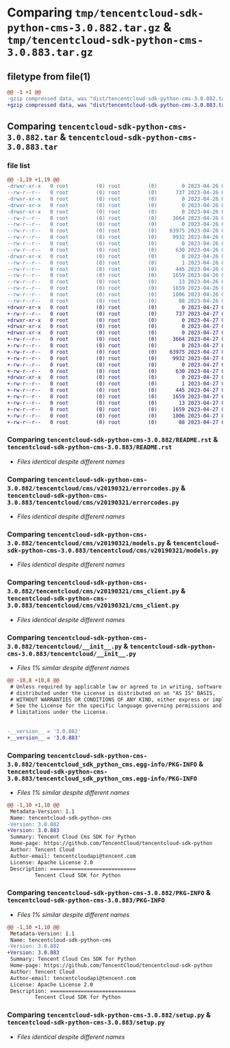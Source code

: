 # Comparing `tmp/tencentcloud-sdk-python-cms-3.0.882.tar.gz` & `tmp/tencentcloud-sdk-python-cms-3.0.883.tar.gz`

## filetype from file(1)

```diff
@@ -1 +1 @@
-gzip compressed data, was "dist/tencentcloud-sdk-python-cms-3.0.882.tar", last modified: Wed Apr 26 03:08:47 2023, max compression
+gzip compressed data, was "dist/tencentcloud-sdk-python-cms-3.0.883.tar", last modified: Thu Apr 27 00:25:59 2023, max compression
```

## Comparing `tencentcloud-sdk-python-cms-3.0.882.tar` & `tencentcloud-sdk-python-cms-3.0.883.tar`

### file list

```diff
@@ -1,19 +1,19 @@
-drwxr-xr-x   0 root         (0) root         (0)        0 2023-04-26 03:08:47.000000 tencentcloud-sdk-python-cms-3.0.882/
--rw-r--r--   0 root         (0) root         (0)      737 2023-04-26 03:08:47.000000 tencentcloud-sdk-python-cms-3.0.882/README.rst
-drwxr-xr-x   0 root         (0) root         (0)        0 2023-04-26 03:08:47.000000 tencentcloud-sdk-python-cms-3.0.882/tencentcloud/
-drwxr-xr-x   0 root         (0) root         (0)        0 2023-04-26 03:08:47.000000 tencentcloud-sdk-python-cms-3.0.882/tencentcloud/cms/
-drwxr-xr-x   0 root         (0) root         (0)        0 2023-04-26 03:08:47.000000 tencentcloud-sdk-python-cms-3.0.882/tencentcloud/cms/v20190321/
--rw-r--r--   0 root         (0) root         (0)     3664 2023-04-26 03:08:47.000000 tencentcloud-sdk-python-cms-3.0.882/tencentcloud/cms/v20190321/errorcodes.py
--rw-r--r--   0 root         (0) root         (0)        0 2023-04-26 03:08:47.000000 tencentcloud-sdk-python-cms-3.0.882/tencentcloud/cms/v20190321/__init__.py
--rw-r--r--   0 root         (0) root         (0)    63975 2023-04-26 03:08:47.000000 tencentcloud-sdk-python-cms-3.0.882/tencentcloud/cms/v20190321/models.py
--rw-r--r--   0 root         (0) root         (0)     9932 2023-04-26 03:08:47.000000 tencentcloud-sdk-python-cms-3.0.882/tencentcloud/cms/v20190321/cms_client.py
--rw-r--r--   0 root         (0) root         (0)        0 2023-04-26 03:08:47.000000 tencentcloud-sdk-python-cms-3.0.882/tencentcloud/cms/__init__.py
--rw-r--r--   0 root         (0) root         (0)      630 2023-04-26 03:08:47.000000 tencentcloud-sdk-python-cms-3.0.882/tencentcloud/__init__.py
-drwxr-xr-x   0 root         (0) root         (0)        0 2023-04-26 03:08:47.000000 tencentcloud-sdk-python-cms-3.0.882/tencentcloud_sdk_python_cms.egg-info/
--rw-r--r--   0 root         (0) root         (0)        1 2023-04-26 03:08:47.000000 tencentcloud-sdk-python-cms-3.0.882/tencentcloud_sdk_python_cms.egg-info/dependency_links.txt
--rw-r--r--   0 root         (0) root         (0)      445 2023-04-26 03:08:47.000000 tencentcloud-sdk-python-cms-3.0.882/tencentcloud_sdk_python_cms.egg-info/SOURCES.txt
--rw-r--r--   0 root         (0) root         (0)     1659 2023-04-26 03:08:47.000000 tencentcloud-sdk-python-cms-3.0.882/tencentcloud_sdk_python_cms.egg-info/PKG-INFO
--rw-r--r--   0 root         (0) root         (0)       13 2023-04-26 03:08:47.000000 tencentcloud-sdk-python-cms-3.0.882/tencentcloud_sdk_python_cms.egg-info/top_level.txt
--rw-r--r--   0 root         (0) root         (0)     1659 2023-04-26 03:08:47.000000 tencentcloud-sdk-python-cms-3.0.882/PKG-INFO
--rw-r--r--   0 root         (0) root         (0)     1006 2023-04-26 03:08:47.000000 tencentcloud-sdk-python-cms-3.0.882/setup.py
--rw-r--r--   0 root         (0) root         (0)       88 2023-04-26 03:08:47.000000 tencentcloud-sdk-python-cms-3.0.882/setup.cfg
+drwxr-xr-x   0 root         (0) root         (0)        0 2023-04-27 00:25:59.000000 tencentcloud-sdk-python-cms-3.0.883/
+-rw-r--r--   0 root         (0) root         (0)      737 2023-04-27 00:25:59.000000 tencentcloud-sdk-python-cms-3.0.883/README.rst
+drwxr-xr-x   0 root         (0) root         (0)        0 2023-04-27 00:25:59.000000 tencentcloud-sdk-python-cms-3.0.883/tencentcloud/
+drwxr-xr-x   0 root         (0) root         (0)        0 2023-04-27 00:25:59.000000 tencentcloud-sdk-python-cms-3.0.883/tencentcloud/cms/
+drwxr-xr-x   0 root         (0) root         (0)        0 2023-04-27 00:25:59.000000 tencentcloud-sdk-python-cms-3.0.883/tencentcloud/cms/v20190321/
+-rw-r--r--   0 root         (0) root         (0)     3664 2023-04-27 00:25:59.000000 tencentcloud-sdk-python-cms-3.0.883/tencentcloud/cms/v20190321/errorcodes.py
+-rw-r--r--   0 root         (0) root         (0)        0 2023-04-27 00:25:59.000000 tencentcloud-sdk-python-cms-3.0.883/tencentcloud/cms/v20190321/__init__.py
+-rw-r--r--   0 root         (0) root         (0)    63975 2023-04-27 00:25:59.000000 tencentcloud-sdk-python-cms-3.0.883/tencentcloud/cms/v20190321/models.py
+-rw-r--r--   0 root         (0) root         (0)     9932 2023-04-27 00:25:59.000000 tencentcloud-sdk-python-cms-3.0.883/tencentcloud/cms/v20190321/cms_client.py
+-rw-r--r--   0 root         (0) root         (0)        0 2023-04-27 00:25:59.000000 tencentcloud-sdk-python-cms-3.0.883/tencentcloud/cms/__init__.py
+-rw-r--r--   0 root         (0) root         (0)      630 2023-04-27 00:25:59.000000 tencentcloud-sdk-python-cms-3.0.883/tencentcloud/__init__.py
+drwxr-xr-x   0 root         (0) root         (0)        0 2023-04-27 00:25:59.000000 tencentcloud-sdk-python-cms-3.0.883/tencentcloud_sdk_python_cms.egg-info/
+-rw-r--r--   0 root         (0) root         (0)        1 2023-04-27 00:25:59.000000 tencentcloud-sdk-python-cms-3.0.883/tencentcloud_sdk_python_cms.egg-info/dependency_links.txt
+-rw-r--r--   0 root         (0) root         (0)      445 2023-04-27 00:25:59.000000 tencentcloud-sdk-python-cms-3.0.883/tencentcloud_sdk_python_cms.egg-info/SOURCES.txt
+-rw-r--r--   0 root         (0) root         (0)     1659 2023-04-27 00:25:59.000000 tencentcloud-sdk-python-cms-3.0.883/tencentcloud_sdk_python_cms.egg-info/PKG-INFO
+-rw-r--r--   0 root         (0) root         (0)       13 2023-04-27 00:25:59.000000 tencentcloud-sdk-python-cms-3.0.883/tencentcloud_sdk_python_cms.egg-info/top_level.txt
+-rw-r--r--   0 root         (0) root         (0)     1659 2023-04-27 00:25:59.000000 tencentcloud-sdk-python-cms-3.0.883/PKG-INFO
+-rw-r--r--   0 root         (0) root         (0)     1006 2023-04-27 00:25:59.000000 tencentcloud-sdk-python-cms-3.0.883/setup.py
+-rw-r--r--   0 root         (0) root         (0)       88 2023-04-27 00:25:59.000000 tencentcloud-sdk-python-cms-3.0.883/setup.cfg
```

### Comparing `tencentcloud-sdk-python-cms-3.0.882/README.rst` & `tencentcloud-sdk-python-cms-3.0.883/README.rst`

 * *Files identical despite different names*

### Comparing `tencentcloud-sdk-python-cms-3.0.882/tencentcloud/cms/v20190321/errorcodes.py` & `tencentcloud-sdk-python-cms-3.0.883/tencentcloud/cms/v20190321/errorcodes.py`

 * *Files identical despite different names*

### Comparing `tencentcloud-sdk-python-cms-3.0.882/tencentcloud/cms/v20190321/models.py` & `tencentcloud-sdk-python-cms-3.0.883/tencentcloud/cms/v20190321/models.py`

 * *Files identical despite different names*

### Comparing `tencentcloud-sdk-python-cms-3.0.882/tencentcloud/cms/v20190321/cms_client.py` & `tencentcloud-sdk-python-cms-3.0.883/tencentcloud/cms/v20190321/cms_client.py`

 * *Files identical despite different names*

### Comparing `tencentcloud-sdk-python-cms-3.0.882/tencentcloud/__init__.py` & `tencentcloud-sdk-python-cms-3.0.883/tencentcloud/__init__.py`

 * *Files 1% similar despite different names*

```diff
@@ -10,8 +10,8 @@
 # Unless required by applicable law or agreed to in writing, software
 # distributed under the License is distributed on an "AS IS" BASIS,
 # WITHOUT WARRANTIES OR CONDITIONS OF ANY KIND, either express or implied.
 # See the License for the specific language governing permissions and
 # limitations under the License.
 
 
-__version__ = '3.0.882'
+__version__ = '3.0.883'
```

### Comparing `tencentcloud-sdk-python-cms-3.0.882/tencentcloud_sdk_python_cms.egg-info/PKG-INFO` & `tencentcloud-sdk-python-cms-3.0.883/tencentcloud_sdk_python_cms.egg-info/PKG-INFO`

 * *Files 1% similar despite different names*

```diff
@@ -1,10 +1,10 @@
 Metadata-Version: 1.1
 Name: tencentcloud-sdk-python-cms
-Version: 3.0.882
+Version: 3.0.883
 Summary: Tencent Cloud Cms SDK for Python
 Home-page: https://github.com/TencentCloud/tencentcloud-sdk-python
 Author: Tencent Cloud
 Author-email: tencentcloudapi@tencent.com
 License: Apache License 2.0
 Description: ============================
         Tencent Cloud SDK for Python
```

### Comparing `tencentcloud-sdk-python-cms-3.0.882/PKG-INFO` & `tencentcloud-sdk-python-cms-3.0.883/PKG-INFO`

 * *Files 1% similar despite different names*

```diff
@@ -1,10 +1,10 @@
 Metadata-Version: 1.1
 Name: tencentcloud-sdk-python-cms
-Version: 3.0.882
+Version: 3.0.883
 Summary: Tencent Cloud Cms SDK for Python
 Home-page: https://github.com/TencentCloud/tencentcloud-sdk-python
 Author: Tencent Cloud
 Author-email: tencentcloudapi@tencent.com
 License: Apache License 2.0
 Description: ============================
         Tencent Cloud SDK for Python
```

### Comparing `tencentcloud-sdk-python-cms-3.0.882/setup.py` & `tencentcloud-sdk-python-cms-3.0.883/setup.py`

 * *Files identical despite different names*

